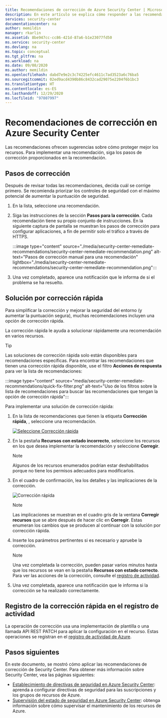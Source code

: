 ```yaml
---
title: Recomendaciones de corrección de Azure Security Center | Microsoft Docs
description: En este artículo se explica cómo responder a las recomendaciones de Azure Security Center para proteger los recursos y cumplir con las directivas de seguridad.
services: security-center
documentationcenter: na
author: memildin
manager: rkarlin
ms.assetid: 8be947cc-cc86-421d-87a6-b1e23077fd50
ms.service: security-center
ms.devlang: na
ms.topic: conceptual
ms.tgt_pltfrm: na
ms.workload: na
ms.date: 09/08/2020
ms.author: memildin
ms.openlocfilehash: dabd7e9e2c3c74225efc4611c7ad3523a6c76ba5
ms.sourcegitcommit: 02ed9acd4390b86c8432cad29075e2204f6b1bc3
ms.translationtype: HT
ms.contentlocale: es-ES
ms.lasthandoff: 12/29/2020
ms.locfileid: "97807997"
---
```

# <a name="remediate-recommendations-in-azure-security-center"></a>Recomendaciones de corrección en Azure Security Center

Las recomendaciones ofrecen sugerencias sobre cómo proteger mejor los recursos. Para implementar una recomendación, siga los pasos de corrección proporcionados en la recomendación.

## <a name="remediation-steps"></a>Pasos de corrección <a name="remediation-steps"></a>

Después de revisar todas las recomendaciones, decida cuál se corrige primero. Se recomienda priorizar los controles de seguridad con el máximo potencial de aumentar la puntuación de seguridad.

1. En la lista, seleccione una recomendación.

1. Siga las instrucciones de la sección **Pasos para la corrección**. Cada recomendación tiene su propio conjunto de instrucciones. En la siguiente captura de pantalla se muestran los pasos de corrección para configurar aplicaciones, a fin de permitir solo el tráfico a través de HTTPS.

    :::image type="content" source="./media/security-center-remediate-recommendations/security-center-remediate-recommendation.png" alt-text="Pasos de corrección manual para una recomendación" lightbox="./media/security-center-remediate-recommendations/security-center-remediate-recommendation.png":::

1. Una vez completado, aparece una notificación que le informa de si el problema se ha resuelto.

## <a name="quick-fix-remediation"></a>Solución por corrección rápida

Para simplificar la corrección y mejorar la seguridad del entorno (y aumentar la puntuación segura), muchas recomendaciones incluyen una opción de corrección rápida.

La corrección rápida le ayuda a solucionar rápidamente una recomendación en varios recursos.

> [!TIP]
> Las soluciones de corrección rápida solo están disponibles para recomendaciones específicas. Para encontrar las recomendaciones que tienen una corrección rápida disponible, use el filtro **Acciones de respuesta** para ver la lista de recomendaciones:
> 
> :::image type="content" source="media/security-center-remediate-recommendations/quick-fix-filter.png" alt-text="Uso de los filtros sobre la lista de recomendaciones para buscar las recomendaciones que tengan la opción de corrección rápida":::

Para implementar una solución de corrección rápida:

1. En la lista de recomendaciones que tienen la etiqueta **Corrección rápida**, , seleccione una recomendación.

    [![Seleccione Corrección rápida](media/security-center-remediate-recommendations/security-center-quick-fix-select.png)](media/security-center-remediate-recommendations/security-center-quick-fix-select.png#lightbox)

1. En la pestaña **Recursos con estado incorrecto**, seleccione los recursos en los que desea implementar la recomendación y seleccione **Corregir**.

    > [!NOTE]
    > Algunos de los recursos enumerados podrían estar deshabilitados porque no tiene los permisos adecuados para modificarlos.

1. En el cuadro de confirmación, lea los detalles y las implicaciones de la corrección.

    ![Corrección rápida](./media/security-center-remediate-recommendations/security-center-quick-fix-view.png)

    > [!NOTE]
    > Las implicaciones se muestran en el cuadro gris de la ventana **Corregir recursos** que se abre después de hacer clic en **Corregir**. Estas enumeran los cambios que se producen al continuar con la solución por corrección rápida.

1. Inserte los parámetros pertinentes si es necesario y apruebe la corrección.

    > [!NOTE]
    > Una vez completada la corrección, pueden pasar varios minutos hasta que los recursos se vean en la pestaña **Recursos con estado correcto**. Para ver las acciones de la corrección, consulte el [registro de actividad](#activity-log).

1. Una vez completada, aparece una notificación que le informa si la corrección se ha realizado correctamente.

## <a name="quick-fix-remediation-logging-in-the-activity-log"></a>Registro de la corrección rápida en el registro de actividad <a name="activity-log"></a>

La operación de corrección usa una implementación de plantilla o una llamada API REST PATCH para aplicar la configuración en el recurso. Estas operaciones se registran en el [registro de actividad de Azure](../azure-resource-manager/management/view-activity-logs.md).


## <a name="next-steps"></a>Pasos siguientes

En este documento, se mostró cómo aplicar las recomendaciones de corrección de Security Center. Para obtener más información sobre Security Center, vea las páginas siguientes:

* [Establecimiento de directivas de seguridad en Azure Security Center](tutorial-security-policy.md): aprenda a configurar directivas de seguridad para las suscripciones y los grupos de recursos de Azure.
* [Supervisión del estado de seguridad en Azure Security Center](security-center-monitoring.md): obtenga información sobre cómo supervisar el mantenimiento de los recursos de Azure.
